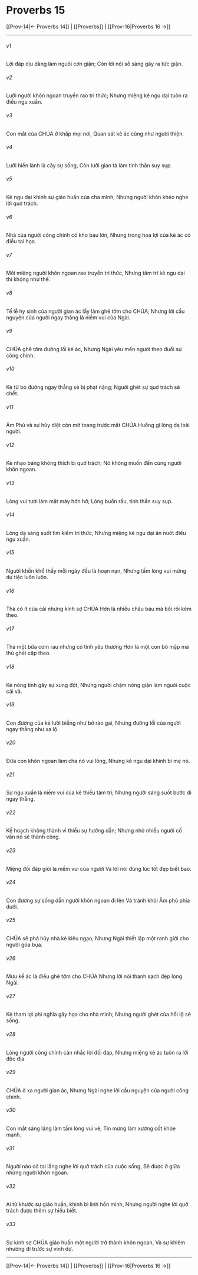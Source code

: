 # Proverbs 15

[[Prov-14|← Proverbs 14]] | [[Proverbs]] | [[Prov-16|Proverbs 16 →]]
***



###### v1 
Lời đáp dịu dàng làm nguôi cơn giận; Còn lời nói sỗ sàng gây ra tức giận. 

###### v2 
Lưỡi người khôn ngoan truyền rao tri thức; Nhưng miệng kẻ ngu dại tuôn ra điều ngu xuẩn. 

###### v3 
Con mắt của CHÚA ở khắp mọi nơi, Quan sát kẻ ác cũng như người thiện. 

###### v4 
Lưỡi hiền lành là cây sự sống, Còn lưỡi gian tà làm tinh thần suy sụp. 

###### v5 
Kẻ ngu dại khinh sự giáo huấn của cha mình; Nhưng người khôn khéo nghe lời quở trách. 

###### v6 
Nhà của người công chính có kho báu lớn, Nhưng trong hoa lợi của kẻ ác có điều tai họa. 

###### v7 
Môi miệng người khôn ngoan rao truyền tri thức, Nhưng tâm trí kẻ ngu dại thì không như thế. 

###### v8 
Tế lễ hy sinh của người gian ác lấy làm ghê tởm cho CHÚA; Nhưng lời cầu nguyện của người ngay thẳng là niềm vui của Ngài. 

###### v9 
CHÚA ghê tởm đường lối kẻ ác, Nhưng Ngài yêu mến người theo đuổi sự công chính. 

###### v10 
Kẻ từ bỏ đường ngay thẳng sẽ bị phạt nặng; Người ghét sự quở trách sẽ chết. 

###### v11 
Âm Phủ và sự hủy diệt còn mở toang trước mặt CHÚA Huống gì lòng dạ loài người. 

###### v12 
Kẻ nhạo báng không thích bị quở trách; Nó không muốn đến cùng người khôn ngoan. 

###### v13 
Lòng vui tươi làm mặt mày hớn hở; Lòng buồn rầu, tinh thần suy sụp. 

###### v14 
Lòng dạ sáng suốt tìm kiếm tri thức, Nhưng miệng kẻ ngu dại ăn nuốt điều ngu xuẩn. 

###### v15 
Người khốn khổ thấy mỗi ngày đều là hoạn nạn, Nhưng tấm lòng vui mừng dự tiệc luôn luôn. 

###### v16 
Thà có ít của cải nhưng kính sợ CHÚA Hơn là nhiều châu báu mà bối rối kèm theo. 

###### v17 
Thà một bữa cơm rau nhưng có tình yêu thương Hơn là một con bò mập mà thù ghét cặp theo. 

###### v18 
Kẻ nóng tính gây sự xung đột, Nhưng người chậm nóng giận làm nguôi cuộc cãi vã. 

###### v19 
Con đường của kẻ lười biếng như bờ rào gai, Nhưng đường lối của người ngay thẳng như xa lộ. 

###### v20 
Đứa con khôn ngoan làm cha nó vui lòng, Nhưng kẻ ngu dại khinh bỉ mẹ nó. 

###### v21 
Sự ngu xuẩn là niềm vui của kẻ thiếu tâm trí; Nhưng người sáng suốt bước đi ngay thẳng. 

###### v22 
Kế hoạch không thành vì thiếu sự hướng dẫn; Nhưng nhờ nhiều người cố vấn nó sẽ thành công. 

###### v23 
Miệng đối đáp giỏi là niềm vui của người Và lời nói đúng lúc tốt đẹp biết bao. 

###### v24 
Con đường sự sống dẫn người khôn ngoan đi lên Và tránh khỏi Âm phủ phía dưới. 

###### v25 
CHÚA sẽ phá hủy nhà kẻ kiêu ngạo, Nhưng Ngài thiết lập một ranh giới cho người góa bụa. 

###### v26 
Mưu kế ác là điều ghê tởm cho CHÚA Nhưng lời nói thanh sạch đẹp lòng Ngài. 

###### v27 
Kẻ tham lợi phi nghĩa gây họa cho nhà mình; Nhưng người ghét của hối lộ sẽ sống. 

###### v28 
Lòng người công chính cân nhắc lời đối đáp, Nhưng miệng kẻ ác tuôn ra lời độc địa. 

###### v29 
CHÚA ở xa người gian ác, Nhưng Ngài nghe lời cầu nguyện của người công chính. 

###### v30 
Con mắt sáng láng làm tấm lòng vui vẻ; Tin mừng làm xương cốt khỏe mạnh. 

###### v31 
Người nào có tai lắng nghe lời quở trách của cuộc sống, Sẽ được ở giữa những người khôn ngoan. 

###### v32 
Ai từ khước sự giáo huấn, khinh bỉ linh hồn mình, Nhưng người nghe lời quở trách được thêm sự hiểu biết. 

###### v33 
Sự kính sợ CHÚA giáo huấn một người trở thành khôn ngoan, Và sự khiêm nhường đi trước sự vinh dự.

***
[[Prov-14|← Proverbs 14]] | [[Proverbs]] | [[Prov-16|Proverbs 16 →]]
